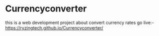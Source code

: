 # Currencyconverter
this is a web development project about convert currency rates
go live:-https://ryzingtech.github.io/Currencyconverter/

